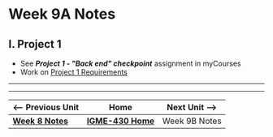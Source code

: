 # Week 9A Notes

## I. Project 1
- See ***Project 1 - "Back end" checkpoint*** assignment in myCourses
- Work on [Project 1 Requirements](../projects/project-1.md)

---
---

| <-- Previous Unit | Home | Next Unit -->
| --- | --- | --- 
|   [**Week 8 Notes**](08.md)  |  [**IGME-430 Home**](../) | Week 9B Notes
